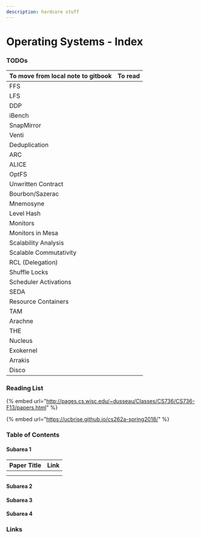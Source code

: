 ```yaml
---
description: hardcore stuff
---
```


# Operating Systems - Index

### TODOs

| To move from local note to gitbook | To read |
| :--- | :--- |
| FFS |  |
| LFS |  |
| DDP |  |
| iBench |  |
| SnapMirror |  |
| Venti |  |
| Deduplication |  |
| ARC |  |
| ALICE |  |
| OptFS |  |
| Unwritten Contract |  |
| Bourbon/Sazerac |  |
| Mnemosyne |  |
| Level Hash |  |
| Monitors |  |
| Monitors in Mesa |  |
| Scalability Analysis |  |
| Scalable Commutativity |  |
| RCL \(Delegation\) |  |
| Shuffle Locks |  |
| Scheduler Activations |  |
| SEDA |  |
| Resource Containers |  |
| TAM |  |
| Arachne |  |
| THE |  |
| Nucleus |  |
| Exokernel |  |
| Arrakis |  |
| Disco |  |

### Reading List

{% embed url="http://pages.cs.wisc.edu/~dusseau/Classes/CS736/CS736-F13/papers.html" %}

{% embed url="https://ucbrise.github.io/cs262a-spring2018/" %}



### Table of Contents

#### Subarea 1

| Paper Title | Link |
| :--- | :--- |
|  |  |
|  |  |

#### Subarea 2

#### Subarea 3

#### Subarea 4

### Links





